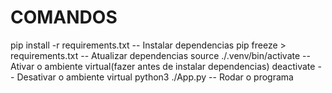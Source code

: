 # COMANDOS
pip install -r requirements.txt -- Instalar dependencias
pip freeze > requirements.txt   -- Atualizar dependencias
source ./.venv/bin/activate     -- Ativar o ambiente virtual(fazer antes de instalar dependencias)
deactivate                      -- Desativar o ambiente virtual
python3 ./App.py                -- Rodar o programa